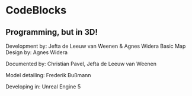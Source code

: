 # CodeBlocks
## Programming, but in 3D!

Development by: Jefta de Leeuw van Weenen & Agnes Widera
Basic Map  Design by: Agnes Widera

Documented by: Christian Pavel, Jefta de Leeuw van Weenen

Model detailing: Frederik Bußmann

Developing in: Unreal Engine 5

